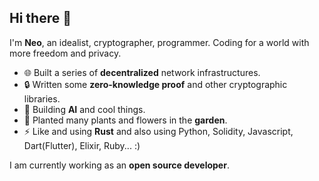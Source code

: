## Hi there 👋

I'm **Neo**, an idealist, cryptographer, programmer. Coding for a world with more freedom and privacy.


- 🌐 Built a series of **decentralized** network infrastructures. 
- 🔒 Written some **zero-knowledge proof** and other cryptographic libraries.
- 🤖 Building **AI** and cool things.
- 🍁 Planted many plants and flowers in the **garden**.
- ⚡ Like and using **Rust** and also using Python, Solidity, Javascript, Dart(Flutter), Elixir, Ruby... :) 

I am currently working as an **open source developer**.
<!--
**sunhuachuang/sunhuachuang** is a ✨ _special_ ✨ repository because its `README.md` (this file) appears on your GitHub profile.

Here are some ideas to get you started:

- 🔭 I’m currently working on ...
- 🌱 I’m currently learning ...
- 👯 I’m looking to collaborate on ...
- 🤔 I’m looking for help with ...
- 💬 Ask me about ...
- 📫 How to reach me: ...
- 😄 Pronouns: ...
- ⚡ Fun fact: ...
-->
